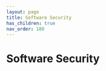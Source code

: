 ```yaml
---
layout: page
title: Software Security 
has_children: true
nav_order: 180
---
```


# Software Security
